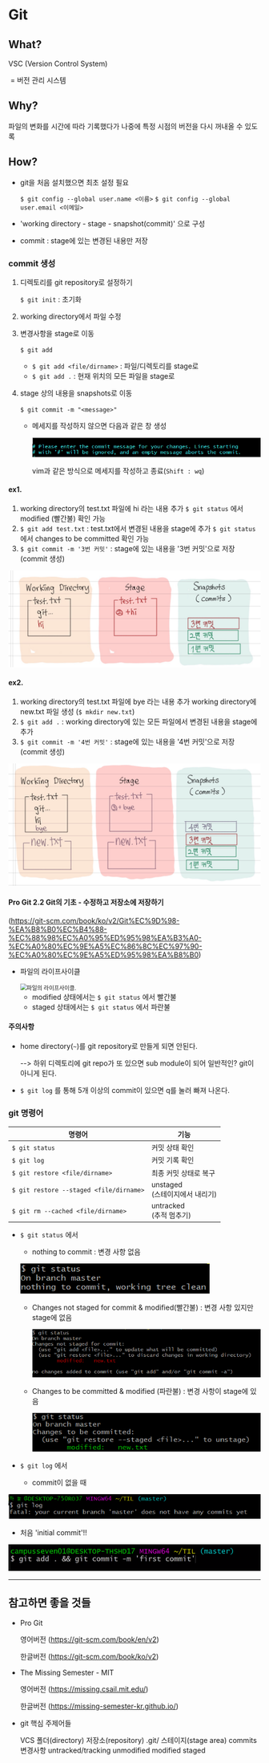 # Git

## What?

VSC (Version Control System)

​	= 버전 관리 시스템



## Why?

파일의 변화를 시간에 따라 기록했다가 나중에 특정 시점의 버전을 다시 꺼내올 수 있도록



## How?

- git을 처음 설치했으면 최초 설정 필요

  `$ git config --global user.name <이름>`
  `$ git config --global user.email <이메일>`

- 'working directory - stage - snapshot(commit)' 으로 구성

- commit : stage에 있는 변경된 내용만 저장



### commit 생성

1. 디렉토리를 git repository로 설정하기

   `$ git init` :  초기화

2. working directory에서 파일 수정

   

3. 변경사항을 stage로 이동

   `$ git add`

   - `$ git add <file/dirname>` : 파일/디렉토리를 stage로
   - `$ git add .` : 현재 위치의 모든 파일을 stage로

   

4. stage 상의 내용을 snapshots로 이동 

   `$ git commit -m "<message>"` 

   - 메세지를 작성하지 않으면 다음과 같은 창 생성

     ![image-20201229174349522](git.assets/image-20201229174349522.png)

     vim과 같은 방식으로 메세지를 작성하고 종료(`Shift : wq`)



#### ex1.

1. working directory의 test.txt 파일에 hi 라는 내용 추가
   `$ git status` 에서 modified (빨간불) 확인 가능
2. `$ git add test.txt` : test.txt에서 변경된 내용을 stage에 추가
   `$ git status` 에서 changes to be committed 확인 가능
3. `$ git commit -m '3번 커밋'` : stage에 있는 내용을 '3번 커밋'으로 저장 (commit 생성)

<img src="git.assets/image-20201229195403701.png" alt="image-20201229195403701" style="zoom: 50%;" />

#### ex2.

1. working directory의 test.txt 파일에 bye 라는 내용 추가
   working directory에 new.txt 파일 생성 (`$ mkdir new.txt`)
2. `$ git add .` : working directory에 있는 모든 파일에서 변경된 내용을 stage에 추가
3. `$ git commit -m '4번 커밋'` : stage에 있는 내용을 '4번 커밋'으로 저장 (commit 생성)

<img src="git.assets/image-20201229195416962.png" alt="image-20201229195416962" style="zoom: 50%;" />



#### Pro Git 2.2 Git의 기초 - 수정하고 저장소에 저장하기

(https://git-scm.com/book/ko/v2/Git%EC%9D%98-%EA%B8%B0%EC%B4%88-%EC%88%98%EC%A0%95%ED%95%98%EA%B3%A0-%EC%A0%80%EC%9E%A5%EC%86%8C%EC%97%90-%EC%A0%80%EC%9E%A5%ED%95%98%EA%B8%B0)

- 파일의 라이프사이클

  <img src="https://git-scm.com/book/en/v2/images/lifecycle.png" alt="파일의 라이프사이클." style="zoom: 80%;" />

  - modified 상태에서는 `$ git status` 에서 빨간불
  - staged 상태에서는 `$ git status` 에서 파란불



#### 주의사항

- home directory(`~`)를 git repository로 만들게 되면 안된다.

  --> 하위 디렉토리에 git repo가 또 있으면 sub module이 되어 일반적인? git이 아니게 된다.

- `$ git log` 를 통해 5개 이상의 commit이 있으면 q를 눌러 빠져 나온다.

  

### git 명령어

| 명령어                                  | 기능                                 |
| --------------------------------------- | ------------------------------------ |
| `$ git status`                          | 커밋 상태 확인                       |
| `$ git log`                             | 커밋 기록 확인                       |
| `$ git restore <file/dirname>`          | 최종 커밋 상태로 복구                |
| `$ git restore --staged <file/dirname>` | unstaged <br />(스테이지에서 내리기) |
| `$ git rm --cached <file/dirname>`      | untracked <br />(추적 멈추기)        |

- `$ git status` 에서 

  - nothing to commit : 변경 사항 없음

  ![image-20201229202136883](git.assets/image-20201229202136883.png)

  

  - Changes not staged for commit & modified(빨간불) : 변경 사항 있지만 stage에 없음

    ![image-20201229202531431](git.assets/image-20201229202531431.png)

    

  - Changes to be committed & modified (파란불) : 변경 사항이 stage에 있음

    ![image-20201229202643173](git.assets/image-20201229202643173.png)



- `$ git log` 에서 
  - commit이 없을 때

![image-20201229172916036](git.assets/image-20201229172916036.png)



- 처음 'initial commit'!!

![image-20201229172943333](git.assets/image-20201229172943333.png)



---

## 참고하면 좋을 것들

- Pro Git

  영어버전 (https://git-scm.com/book/en/v2)

  한글버전 (https://git-scm.com/book/ko/v2)



- The Missing Semester - MIT 

  영어버전 (https://missing.csail.mit.edu/)

  한글버전 (https://missing-semester-kr.github.io/)



- git 핵심 주제어들

  VCS
  폴더(directory)
  저장소(repository)
  .git/
  스테이지(stage area)
  commits
  변경사항
  untracked/tracking
  unmodified
  modified
  staged

